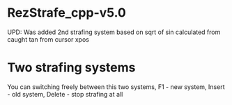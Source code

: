 # RezStrafe_cpp-v5.0
UPD:
  Was added 2nd strafing system based on sqrt of sin calculated from caught tan from cursor xpos
 
# Two strafing systems
You can switching freely between this two systems, F1 - new system, Insert - old system, Delete - stop strafing at all
